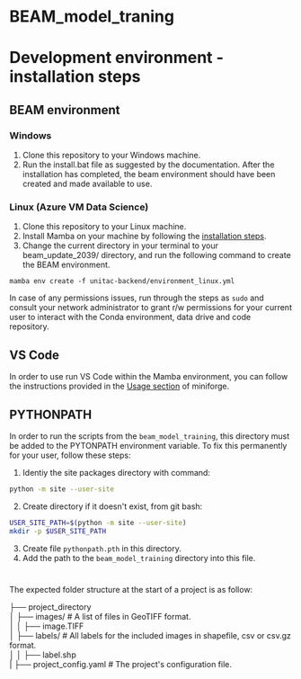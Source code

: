 # BEAM_model_traning

# Development environment - installation steps 

## BEAM environment

### Windows

1. Clone this repository to your Windows machine.
2. Run the install.bat file as suggested by the documentation. After the installation has completed, the beam environment should have been created and made available to use.

### Linux (Azure VM Data Science)

1. Clone this repository to your Linux machine.
2. Install Mamba on your machine by following the [installation steps](https://mamba.readthedocs.io/en/latest/installation/mamba-installation.html).
3. Change the current directory in your terminal to your beam_update_2039/ directory, and run the following command to create the BEAM environment.

`mamba env create -f unitac-backend/environment_linux.yml`

In case of any permissions issues, run through the steps as `sudo` and consult your network administrator to grant r/w permissions for your current user to interact with the Conda environment, data drive and code repository.

## VS Code

In order to use run VS Code within the Mamba environment, you can follow the instructions provided in the [Usage section](https://github.com/conda-forge/miniforge#usage) of miniforge.

## PYTHONPATH

In order to run the scripts from the `beam_model_training`, this directory must be added to the PYTONPATH environment variable. To fix this permanently for your user, follow these steps:

1. Identiy the site packages directory with command:

```bash
python -m site --user-site
```

2. Create directory if it doesn't exist, from git bash:

```bash
USER_SITE_PATH=$(python -m site --user-site)
mkdir -p $USER_SITE_PATH
```

3. Create file `pythonpath.pth` in this directory.
4. Add the path to the `beam_model_training` directory into this file.

#

The expected folder structure at the start of a project is as follow:

├── project_directory  
│ ├── images/ # A list of files in GeoTIFF format.  
│ │ ├── image.TIFF  
│ ├── labels/ # All labels for the included images in shapefile, csv or csv.gz format.  
│ │ ├── label.shp  
| ├── project_config.yaml # The project's configuration file.